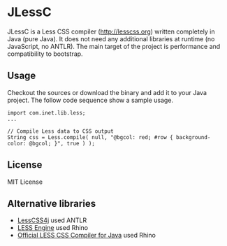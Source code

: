 JLessC
======

JLessC is a Less CSS compiler (http://lesscss.org) written completely in Java (pure Java). It does not need any additional libraries at runtime (no JavaScript, no ANTLR). The main target of the project is performance and compatibility to bootstrap.

Usage
----
Checkout the sources or download the binary and add it to your Java project. The follow code sequence show a sample usage.

    import com.inet.lib.less;
    ...
    
    // Compile Less data to CSS output
    String css = Less.compile( null, "@bgcol: red; #row { background-color: @bgcol; }", true ) );

License
----
MIT License

Alternative libraries
----
+ <a href="https://github.com/localmatters/lesscss4j">LessCSS4j</a> used ANTLR
+ <a href="https://github.com/asual/lesscss-engine">LESS Engine</a> used Rhino
+ <a href="https://github.com/marceloverdijk/lesscss-java">Official LESS CSS Compiler for Java</a> used Rhino

